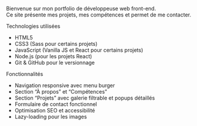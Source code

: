 Bienvenue sur mon portfolio de développeuse web front-end.  
Ce site présente mes projets, mes compétences et permet de me contacter.

Technologies utilisées
- HTML5
- CSS3 (Sass pour certains projets)
- JavaScript (Vanilla JS et React pour certains projets)
- Node.js (pour les projets React)
- Git & GitHub pour le versionnage

 Fonctionnalités
- Navigation responsive avec menu burger
- Section “À propos” et “Compétences”
- Section “Projets” avec galerie filtrable et popups détaillés
- Formulaire de contact fonctionnel
- Optimisation SEO et accessibilité
- Lazy-loading pour les images
